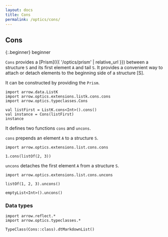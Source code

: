 ```yaml
---
layout: docs
title: Cons
permalink: /optics/cons/
---
```


## Cons

{:.beginner}
beginner

`Cons` provides a [Prism]({{ '/optics/prism' | relative_url }}) between a structure `S` and its first element `A` and tail `S`.
It provides a convenient way to attach or detach elements to the beginning side of a structure [S].

It can be constructed by providing the `Prism`.

```kotlin:ank
import arrow.data.ListK
import arrow.optics.extensions.listk.cons.cons
import arrow.optics.typeclasses.Cons

val listFirst = ListK.cons<Int>().cons()
val instance = Cons(listFirst)
instance
```

It defines two functions `cons` and `uncons`.

`cons` prepends an element `A` to a structure `S`.

```kotlin:ank
import arrow.optics.extensions.list.cons.cons

1.cons(listOf(2, 3))
```

`uncons` detaches the first element `A` from a structure `S`.

```kotlin:ank
import arrow.optics.extensions.list.cons.uncons

listOf(1, 2, 3).uncons()
```
```kotlin:ank
emptyList<Int>().uncons()
```

### Data types

```kotlin:ank:replace
import arrow.reflect.*
import arrow.optics.typeclasses.*

TypeClass(Cons::class).dtMarkdownList()
```